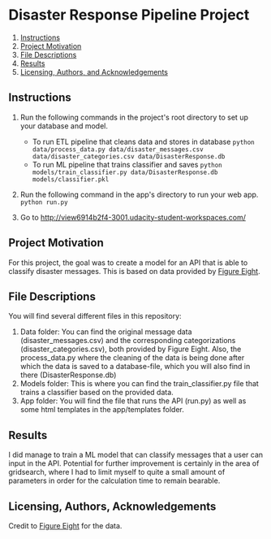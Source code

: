 # Disaster Response Pipeline Project

1. [Instructions](#instructions)
2. [Project Motivation](#motivation)
3. [File Descriptions](#files)
4. [Results](#results)
5. [Licensing, Authors, and Acknowledgements](#licensing)

## Instructions <a name="instructions"></a>

1. Run the following commands in the project's root directory to set up your database and model.

    - To run ETL pipeline that cleans data and stores in database
        `python data/process_data.py data/disaster_messages.csv data/disaster_categories.csv data/DisasterResponse.db`
    - To run ML pipeline that trains classifier and saves
        `python models/train_classifier.py data/DisasterResponse.db models/classifier.pkl`

2. Run the following command in the app's directory to run your web app.
    `python run.py`

3. Go to http://view6914b2f4-3001.udacity-student-workspaces.com/

## Project Motivation<a name="motivation"></a>

For this project, the goal was to create a model for an API that is able to classify disaster messages. This is based on data provided by [Figure Eight](https://www.figure-eight.com/).


## File Descriptions <a name="files"></a>

You will find several different files in this repository:
1. Data folder: You can find the original message data (disaster_messages.csv) and the corresponding categorizations (disaster_categories.csv), both provided by Figure Eight. Also, the process_data.py where the cleaning of the data is being done after which the data is saved to a database-file, which you will also find in there (DisasterResponse.db)
2. Models folder: This is where you can find the train_classifier.py file that trains a classifier based on the provided data.
3. App folder: You will find the file that runs the API (run.py) as well as some html templates in the app/templates folder.

## Results<a name="results"></a>

I did manage to train a ML model that can classify messages that a user can input in the API. Potential for further improvement is certainly in the area of gridsearch, where I had to limit myself to quite a small amount of parameters in order for the calculation time to remain bearable.

## Licensing, Authors, Acknowledgements<a name="licensing"></a>

Credit to [Figure Eight](https://www.figure-eight.com/) for the data. 
